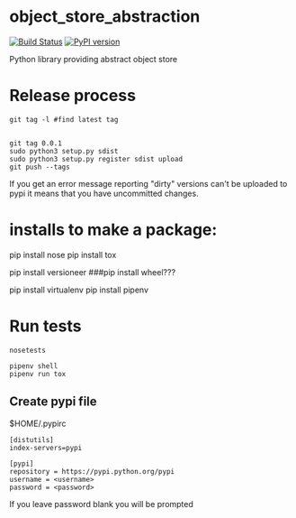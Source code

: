 
# object_store_abstraction

[![Build Status](https://travis-ci.org/rmetcalf9/object_store_abstraction.svg?branch=master)](https://travis-ci.org/rmetcalf9/object_store_abstraction)
[![PyPI version](https://badge.fury.io/py/object_store_abstraction.svg)](https://badge.fury.io/py/object_store_abstraction)


Python library providing abstract object store


# Release process

````
git tag -l #find latest tag


git tag 0.0.1
sudo python3 setup.py sdist
sudo python3 setup.py register sdist upload
git push --tags
````

If you get an error message reporting "dirty" versions can't be uploaded to pypi it means that you have uncommitted changes.


# installs to make a package:

pip install nose
pip install tox


pip install versioneer
###pip install wheel???

pip install virtualenv
pip install pipenv

# Run tests
````
nosetests
````

````
pipenv shell
pipenv run tox
````

## Create pypi file

$HOME/.pypirc
````
[distutils]
index-servers=pypi

[pypi]
repository = https://pypi.python.org/pypi
username = <username>
password = <password>

````

If you leave password blank you will be prompted
